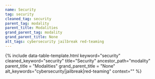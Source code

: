 ```yaml
---
name: Security
tag: security
cleaned_tag: security
parent_tag: modality
parent_title: Modalities
grand_parent_tag: modality
grand_parent_title: None
alt_tags: cybersecurity jailbreak red-teaming
---
```


{% include data-table-template.html 
  keyword="security" 
  cleaned_keyword="security" 
  title="Security"
  ancestor_path="modality" 
  parent_title = "Modalities"
  grand_parent_title = "None"
  alt_keywords="cybersecurity|jailbreak|red-teaming"
  context=""
%}

